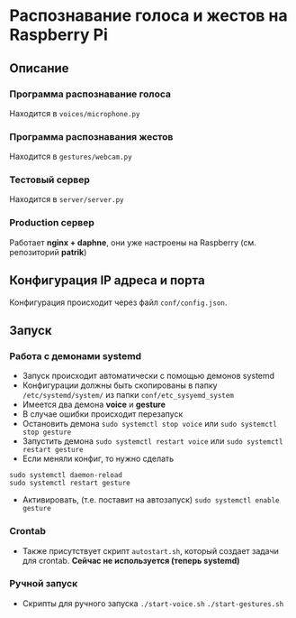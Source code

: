 # Распознавание голоса и жестов на Raspberry Pi

## Описание
### Программа распознавание голоса 
Находится в `voices/microphone.py`

### Программа распознавания жестов
Находится в `gestures/webcam.py`

### Тестовый сервер
Находится в `server/server.py`

### Production сервер
Работает **nginx + daphne**, они уже настроены на Raspberry (см. репозиторий **patrik**)

## Конфигурация IP адреса и порта
Конфигурация происходит через файл `conf/config.json`.

## Запуск
### Работа с демонами systemd
* Запуск происходит автоматически с помощью демонов systemd
* Конфигурации должны быть скопированы в папку `/etc/systemd/system/` из папки `conf/etc_sysyemd_system`
* Имеется два демона **voice** и **gesture**
* В случае ошибки происходит перезапуск
* Остановить демона `sudo systemctl stop voice` или `sudo systemctl stop gesture`
* Запустить демона `sudo systemctl restart voice` или `sudo systemctl restart gesture`
* Если меняли конфиг, то нужно сделать 
```
sudo systemctl daemon-reload
sudo systemctl restart gesture
```
* Активировать, (т.е. поставит на автозапуск) `sudo systemctl enable gesture`

### Crontab
* Также присутствует скрипт `autostart.sh`, который создает задачи для crontab. **Сейчас не используется (теперь systemd)**

### Ручной запуск
* Скрипты для ручного запуска `./start-voice.sh`  `./start-gestures.sh` 
